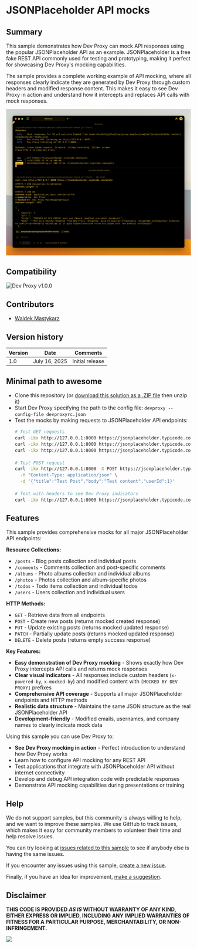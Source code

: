 # JSONPlaceholder API mocks

## Summary

This sample demonstrates how Dev Proxy can mock API responses using the popular JSONPlaceholder API as an example. JSONPlaceholder is a free fake REST API commonly used for testing and prototyping, making it perfect for showcasing Dev Proxy's mocking capabilities.

The sample provides a complete working example of API mocking, where all responses clearly indicate they are generated by Dev Proxy through custom headers and modified response content. This makes it easy to see Dev Proxy in action and understand how it intercepts and replaces API calls with mock responses.

![Dev Proxy simulating mocking JSONPlaceholder API request](assets/screenshot.png)

## Compatibility

![Dev Proxy v1.0.0](https://aka.ms/devproxy/badge/v1.0.0)

## Contributors

* [Waldek Mastykarz](https://github.com/waldekmastykarz)

## Version history

Version|Date|Comments
-------|----|--------
1.0|July 16, 2025|Initial release

## Minimal path to awesome

* Clone this repository (or [download this solution as a .ZIP file](https://pnp.github.io/download-partial/?url=https://github.com/pnp/proxy-samples/tree/main/samples/jsonplaceholder-mocks) then unzip it)
* Start Dev Proxy specifying the path to the config file: `devproxy --config-file devproxyrc.json`
* Test the mocks by making requests to JSONPlaceholder API endpoints:
  ```bash
  # Test GET requests
  curl -ikx http://127.0.0.1:8000 https://jsonplaceholder.typicode.com/posts
  curl -ikx http://127.0.0.1:8000 https://jsonplaceholder.typicode.com/users/1
  curl -ikx http://127.0.0.1:8000 https://jsonplaceholder.typicode.com/todos
  
  # Test POST request
  curl -ikx http://127.0.0.1:8000 -X POST https://jsonplaceholder.typicode.com/posts \
    -H "Content-Type: application/json" \
    -d '{"title":"Test Post","body":"Test content","userId":1}'
  
  # Test with headers to see Dev Proxy indicators
  curl -ikx http://127.0.0.1:8000 https://jsonplaceholder.typicode.com/posts
  ```

## Features

This sample provides comprehensive mocks for all major JSONPlaceholder API endpoints:

**Resource Collections:**
* `/posts` - Blog posts collection and individual posts
* `/comments` - Comments collection and post-specific comments  
* `/albums` - Photo albums collection and individual albums
* `/photos` - Photos collection and album-specific photos
* `/todos` - Todo items collection and individual todos
* `/users` - Users collection and individual users

**HTTP Methods:**
* `GET` - Retrieve data from all endpoints
* `POST` - Create new posts (returns mocked created response)
* `PUT` - Update existing posts (returns mocked updated response)
* `PATCH` - Partially update posts (returns mocked updated response)
* `DELETE` - Delete posts (returns empty success response)

**Key Features:**
* **Easy demonstration of Dev Proxy mocking** - Shows exactly how Dev Proxy intercepts API calls and returns mock responses
* **Clear visual indicators** - All responses include custom headers (`x-powered-by`, `x-mocked-by`) and modified content with `[MOCKED BY DEV PROXY]` prefixes
* **Comprehensive API coverage** - Supports all major JSONPlaceholder endpoints and HTTP methods
* **Realistic data structure** - Maintains the same JSON structure as the real JSONPlaceholder API
* **Development-friendly** - Modified emails, usernames, and company names to clearly indicate mock data

Using this sample you can use Dev Proxy to:

* **See Dev Proxy mocking in action** - Perfect introduction to understand how Dev Proxy works
* Learn how to configure API mocking for any REST API
* Test applications that integrate with JSONPlaceholder API without internet connectivity
* Develop and debug API integration code with predictable responses
* Demonstrate API mocking capabilities during presentations or training

## Help

We do not support samples, but this community is always willing to help, and we want to improve these samples. We use GitHub to track issues, which makes it easy for community members to volunteer their time and help resolve issues.

You can try looking at [issues related to this sample](https://github.com/pnp/proxy-samples/issues?q=label%3A%22sample%3A%20jsonplaceholder-mocks%22) to see if anybody else is having the same issues.

If you encounter any issues using this sample, [create a new issue](https://github.com/pnp/proxy-samples/issues/new).

Finally, if you have an idea for improvement, [make a suggestion](https://github.com/pnp/proxy-samples/issues/new).

## Disclaimer

**THIS CODE IS PROVIDED *AS IS* WITHOUT WARRANTY OF ANY KIND, EITHER EXPRESS OR IMPLIED, INCLUDING ANY IMPLIED WARRANTIES OF FITNESS FOR A PARTICULAR PURPOSE, MERCHANTABILITY, OR NON-INFRINGEMENT.**

![](https://m365-visitor-stats.azurewebsites.net/SamplesGallery/pnp-devproxy-jsonplaceholder-mocks)
